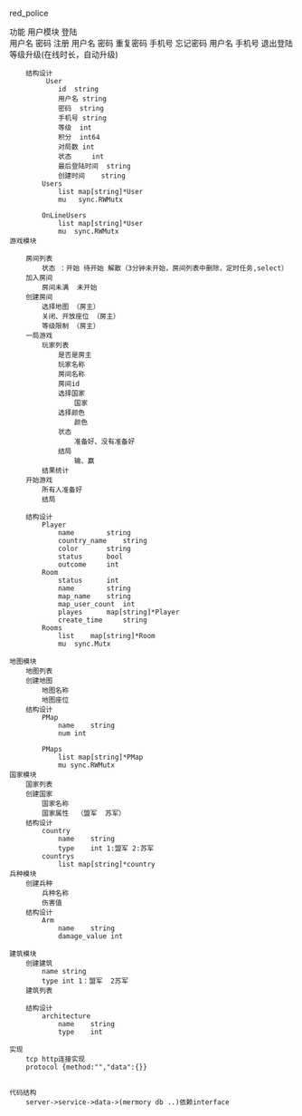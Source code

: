 red_police

功能
	用户模块
		登陆  
			用户名
			密码
		注册
			用户名
			密码
			重复密码
			手机号
		忘记密码
			用户名
			手机号
		退出登陆
		等级升级(在线时长，自动升级)
	
		结构设计
			 User
				id	string
				用户名	string		
				密码	string
				手机号	string		
				等级	int	
				积分	int64
				对局数	int
				状态     int 
				最后登陆时间	string
				创建时间	string		
			Users
				list map[string]*User
				mu   sync.RWMutx		
			
			OnLineUsers 
				list map[string]*User
				mu  sync.RWMutx
	游戏模块
		
		房间列表 
			状态 ：开始 待开始 解散（3分钟未开始，房间列表中删除，定时任务,select） 
		加入房间
			房间未满  未开始
		创建房间
			选择地图 （房主）
			关闭、开放座位 （房主）
			等级限制 （房主）
		一局游戏
			玩家列表
				是否是房主
				玩家名称
				房间名称
				房间id
				选择国家
					国家
				选择颜色
					颜色
				状态
					准备好、没有准备好
				结局
					输、赢
			结果统计
		开始游戏
			所有人准备好
			结局

		结构设计
			Player
				name		string	
				country_name 	string
				color 		string
				status		bool 
				outcome		int
			Room 
				status	 	int
				name		string
				map_name	string
				map_user_count	int
				playes		map[string]*Player
				create_time 	string
			Rooms  
				list	map[string]*Room
				mu 	sync.Mutx	
				
	地图模块
		地图列表
		创建地图
			地图名称
			地图座位
		结构设计
			PMap
				name 	string
				num	int
						
			PMaps 
				list map[string]*PMap
				mu sync.RWMutx
	国家模块
		国家列表
		创建国家
			国家名称
			国家属性  （盟军  苏军）
		结构设计
			country
				name 	string
				type	int 1:盟军 2:苏军
			countrys
				list map[string]*country
	兵种模块
		创建兵种
			兵种名称
			伤害值
		结构设计
			Arm
				name	string 
				damage_value int
					
	建筑模块
		创建建筑
			name string
			type int 1：盟军  2苏军 
		建筑列表

		结构设计		
			architecture
				name 	string
				type	int 

	实现
		tcp http连接实现
		protocol {method:"","data":{}}	   
			

	代码结构
		server->service->data->(mermory db ..)依赖interface
	